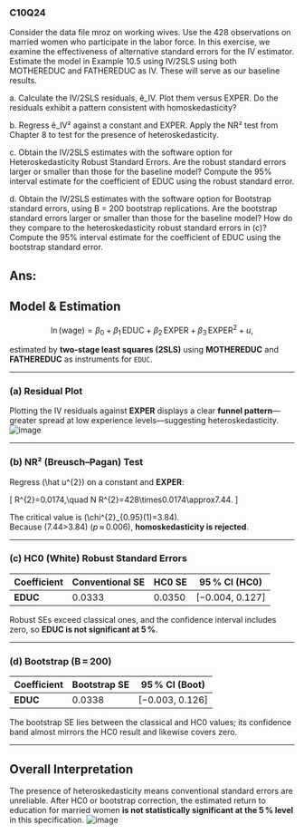 ### C10Q24

Consider the data file mroz on working wives. Use the 428 observations on married women who participate in the labor force. In this exercise, we examine the effectiveness of alternative standard errors for the IV estimator. Estimate the model in Example 10.5 using IV/2SLS using both MOTHEREDUC and FATHEREDUC as IV. These will serve as our baseline results.

a. Calculate the IV/2SLS residuals, ê_IV. Plot them versus EXPER. Do the residuals exhibit a pattern consistent with homoskedasticity?

b. Regress ê_IV² against a constant and EXPER. Apply the NR² test from Chapter 8 to test for the presence of heteroskedasticity.

c. Obtain the IV/2SLS estimates with the software option for Heteroskedasticity Robust Standard Errors. Are the robust standard errors larger or smaller than those for the baseline model? Compute the 95% interval estimate for the coefficient of EDUC using the robust standard error.

d. Obtain the IV/2SLS estimates with the software option for Bootstrap standard errors, using B = 200 bootstrap replications. Are the bootstrap standard errors larger or smaller than those for the baseline model? How do they compare to the heteroskedasticity robust standard errors in (c)? Compute the 95% interval estimate for the coefficient of EDUC using the bootstrap standard error.

## Ans:

## Model & Estimation  

$$
\ln(\text{wage}) = \beta_0 + \beta_1\,\text{EDUC} + \beta_2\,\text{EXPER} + \beta_3\,\text{EXPER}^2 + u,
$$

estimated by **two‑stage least squares (2SLS)** using **MOTHEREDUC** and **FATHEREDUC** as instruments for `EDUC`.

---

### (a) Residual Plot  
Plotting the IV residuals against **EXPER** displays a clear **funnel pattern**—greater spread at low experience levels—suggesting heteroskedasticity.
![image](https://github.com/user-attachments/assets/4e05fabf-230c-4288-b918-b673d10929e5)

---

### (b) NR² (Breusch–Pagan) Test  

Regress \(\hat u^{2}\) on a constant and **EXPER**:

\[
R^{2}=0.0174,\quad
N R^{2}=428\times0.0174\approx7.44.
\]

The critical value is \(\chi^{2}_{0.95}(1)=3.84\).  
Because \(7.44>3.84\) (*p* ≈ 0.006), **homoskedasticity is rejected**.

---

### (c) HC0 (White) Robust Standard Errors

| Coefficient | Conventional SE | HC0 SE | 95 % CI (HC0) |
|-------------|-----------------|--------|---------------|
| **EDUC** | 0.0333 | 0.0350 | [−0.004, 0.127] |

Robust SEs exceed classical ones, and the confidence interval includes zero, so **EDUC is not significant at 5 %**.

---

### (d) Bootstrap (B = 200)

| Coefficient | Bootstrap SE | 95 % CI (Boot) |
|-------------|--------------|----------------|
| **EDUC** | 0.0338 | [−0.003, 0.126] |

The bootstrap SE lies between the classical and HC0 values; its confidence band almost mirrors the HC0 result and likewise covers zero.

---

## Overall Interpretation  

The presence of heteroskedasticity means conventional standard errors are unreliable. After HC0 or bootstrap correction, the estimated return to education for married women **is not statistically significant at the 5 % level** in this specification.
![image](https://github.com/user-attachments/assets/cb0b784b-c582-4d02-89a7-e91f9411390f)
